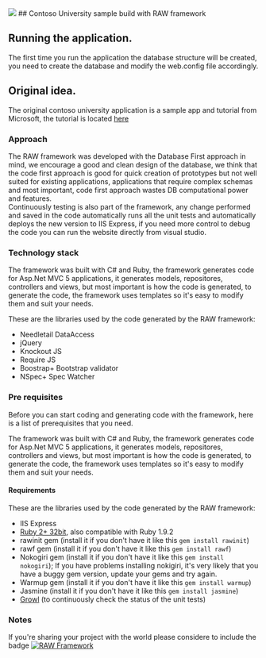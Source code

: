 <img src='https://raw.githubusercontent.com/pedro-ramirez-suarez/rawtemplate/master/rawlogo1.png' style='heigth:200px'/> 
## Contoso University sample build with RAW  framework

## Running the application.
The first time you run the application the database structure will be created, you need to create the database and modify the web.config file accordingly.

## Original idea.
The original contoso university application is a sample app and tutorial from Microsoft, the tutorial is located <a href="https://www.asp.net/mvc/overview/getting-started/getting-started-with-ef-using-mvc/creating-an-entity-framework-data-model-for-an-asp-net-mvc-application" target="_blank">here</a>

### Approach

The RAW framework was developed with the Database First approach in mind, we encourage a good and clean design of the database, we think that the code first approach is good for quick creation of prototypes but not well suited for existing applications, applications that require complex schemas and most important, code first approach wastes DB computational power and features.  
Continuously testing is also part of the framework, any change performed and saved in the code automatically runs all the unit tests and automatically deploys the new version to IIS Express, if you need more control to debug               the code you can run the website directly from visual studio.
### Technology stack
The framework was built with C# and Ruby, the framework generates code for  Asp.Net MVC 5 applications, it generates models, repositores, controllers and views, but most important is how the code is generated, to generate the code, the framework uses templates so it's  easy  to modify them and suit your needs. 

These are the libraries used by the code generated by the RAW framework:

- Needletail DataAccess
- jQuery
- Knockout JS
- Require JS
- Boostrap+ Bootstrap validator
- NSpec+ Spec Watcher

### Pre requisites
Before you can start coding and generating code with the framework, here is a list of prerequisites that you need.

The framework was built with C# and Ruby, the framework generates code for Asp.Net MVC 5 applications, it generates models, repositores, controllers and views, but most important is how the code is generated, to generate the code, the framework uses templates so it's  easy  to modify them and suit your needs. 

#### Requirements

These are the libraries used by the code generated by the RAW framework:

- IIS Express
- [Ruby 2+ 32bit](https://www.ruby-lang.org/en/downloads/ "Download Ruby"), also compatible with Ruby 1.9.2
- rawinit gem (install it if you don't have it like this `gem install rawinit`)
- rawf gem (install it if you don't have it like this `gem install rawf`)
- Nokogiri gem (install it if you don't have it like this `gem install nokogiri`); If you have problems installing nokigiri, it's very likely that you have a buggy gem version, update your gems and try again.
- Warmup gem (install it if you don't have it like this `gem install warmup`)
- Jasmine (install it if you don't have it like this `gem install jasmine`)
- [Growl](http://growl.info/downloads "Download Growl") (to continuously check the status of the unit tests)

### Notes

If you're sharing your project with the world please considere to include the badge [![RAW Framework](https://img.shields.io/badge/RAW-Framework-blue.svg)](
https://github.com/pedro-ramirez-suarez/rawtemplate)

